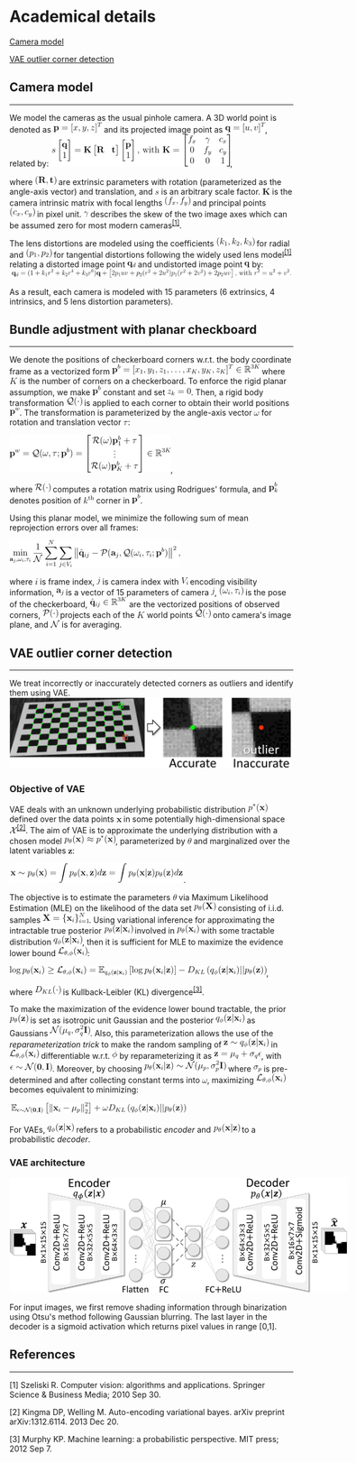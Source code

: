 <h1>Academical details</h1>

[Camera model](#camera_model)

[VAE outlier corner detection](#emphasis)  



<h2 id="camera_model">Camera model</h2>

---

We model the cameras as the usual pinhole camera. A 3D world point is denoted as ![$p=[x, y, z]$](./readme_assets/eq/world_point.jpg) and its projected image point as ![$q=[u, v]$](./readme_assets/eq/image_point.jpg), related by:
![pinhole-model](./readme_assets/eq/camera_model.jpg),

where ![$(R, t)$](./readme_assets/eq/rt.jpg) are extrinsic parameters with rotation (parameterized as the angle-axis vector) and translation, and ![s](./readme_assets/eq/s.jpg) is an arbitrary scale factor. ![K](./readme_assets/eq/k.jpg) is the camera intrinsic matrix with focal lengths ![$(fx, fy)$](./readme_assets/eq/fxfy.jpg) and principal points ![$(cx, cy)$](./readme_assets/eq/cxcy.jpg) in pixel unit. ![$\gamma$](./readme_assets/eq/gamma.jpg) describes the skew of the two image axes which can be assumed zero for most modern cameras<sup>[[1]](#szeliski2010computer)</sup>. 

The lens distortions are modeled using the coefficients ![$(k1, k2, k3)$](./readme_assets/eq/k1k2k3.jpg) for radial and ![$(p1, p2)$](./readme_assets/eq/p1p2.jpg) for tangential distortions following the widely used lens model<sup>[[1]](#szeliski2010computer)</sup> relating a distorted image point ![$q_d$](./readme_assets/eq/q_d.jpg) and undistorted image point ![$q$](./readme_assets/eq/q.jpg) by:
![lens-model](./readme_assets/eq/lens_distortion.jpg)

As a result, each camera is modeled with 15 parameters
(6 extrinsics, 4 intrinsics, and 5 lens distortion parameters).

<h2 id="bundle_adjustment">Bundle adjustment with planar checkboard</h2>

---
We denote the positions of checkerboard corners w.r.t. the body coordinate frame as a vectorized form ![$\bb{p}^b=[x_1, y_1, z_1, \dots, x_K, y_K, z_K]^T\in\mathbb{R}^{3K}$](./readme_assets/eq/chb_pts.jpg) where ![$K$](./readme_assets/eq/kk.jpg) is the number of corners on a checkerboard. To enforce the rigid planar assumption, we make ![$\bb{p}^b$](./readme_assets/eq/pb.jpg) constant and set ![$z_k=0$](./readme_assets/eq/z_k.jpg). Then, a rigid body transformation ![$\mathcal{Q}(\cdot)$](./readme_assets/eq/QQ.jpg) is applied to each corner to obtain their world positions ![$\bb{p}^w$](./readme_assets/eq/pw.jpg). The transformation is parameterized by the angle-axis vector ![$\bm{\omega}$](./readme_assets/eq/omega.jpg) for rotation and translation vector ![$\bm{\tau}$](./readme_assets/eq/tau.jpg):

![chb_pts](./readme_assets/eq/chb_pts2.jpg),

where ![$\mathcal{R}(\cdot)$](./readme_assets/eq/R.jpg) computes a rotation matrix using Rodrigues' formula, and ![$\bb{p}_k^b$](./readme_assets/eq/pbk.jpg) denotes position of ![$k^\text{th}$](./readme_assets/eq/kth.jpg) corner in ![$\bb{p}^b$](./readme_assets/eq/pb.jpg).

Using this planar model, we minimize the following sum of mean reprojection errors over all frames:

![bundle_adjustment](./readme_assets/eq/bundle_adjustment.jpg)

where ![$i$](./readme_assets/eq/i.jpg) is frame index, ![$j$](./readme_assets/eq/j.jpg) is camera index with ![$V_i$](./readme_assets/eq/Vi.jpg) encoding visibility information, ![$\bb{a}_j$](./readme_assets/eq/aj.jpg) is a vector of 15 parameters of camera ![$j$](./readme_assets/eq/j.jpg), ![$(\bm{\bb{\omega}}_i, \bm{\tau}_i)$](./readme_assets/eq/omegatau.jpg) is the pose of the checkerboard, ![$\hat{\bb{q}}_{ij}\in \mathbb{R}^{3K}$](./readme_assets/eq/qhat.jpg) are the vectorized positions of observed corners, ![$\mathcal{P}(\cdot)$](./readme_assets/eq/PP.jpg) projects each of the ![$K$](./readme_assets/eq/kk.jpg) world points ![$\mathcal{Q}(\cdot)$](./readme_assets/eq/QQ.jpg) onto camera's image plane, and ![$\mathcal{N}$](./readme_assets/eq/N.jpg) is for averaging.


<h2 id="vae">VAE outlier corner detection</h2>

---

We treat incorrectly or inaccurately detected corners as
outliers and identify them using VAE.
<img src="./readme_assets/corner_example.jpg" style="max-width:500px; width=100%">

<h3>Objective of VAE</h3>

VAE deals with an unknown underlying probabilistic distribution ![$p^*(\bb{x})$](./readme_assets/eq/vae/p_star.jpg) defined over the data points ![$\bb{x}$](./readme_assets/eq/vae/x.jpg) in some potentially high-dimensional space ![$\mathcal{X}$](./readme_assets/eq/vae/xx.jpg)<sup>[[2]](#kingma2013auto)</sup>. The aim of VAE is to approximate the underlying distribution with a chosen model ![$p_{\bb{\theta}}(\bb{x}) \approx p^*(\bb{x})$](./readme_assets/eq/vae/p_theta_approx.jpg), parameterized by ![$\bb{\theta}$](./readme_assets/eq/vae/theta.jpg) and marginalized over the latent variables ![$\bb{z}$](./readme_assets/eq/vae/z.jpg):

![$\bb{x}\sim p_{\bb{\theta}}(\bb{x}) = \int p_{\bb{\theta}}(\bb{x}, \bb{z}) d\bb{z} = \int p_{\bb{\theta}}(\bb{x}|\bb{z}) p_{\bb{\theta}}(\bb{z})d\bb{z}$](./readme_assets/eq/vae/x_approx.jpg).

The objective is to estimate the parameters ![$\bb{\theta}$](./readme_assets/eq/vae/theta.jpg) via Maximum Likelihood Estimation (MLE) on the likelihood of the data set ![$p_{\bb{\theta}}(\bb{X})$](./readme_assets/eq/vae/p_theta_xx.jpg) consisting of i.i.d. samples ![$\bb{X} = \{ \bb{x}_i \}_{i=1}^N$](./readme_assets/eq/vae/x_set.jpg). Using variational inference for approximating the intractable true posterior ![$p_{\theta}(\bb{z}|\bb{x}_i)$](./readme_assets/eq/vae/p_theta_zx.jpg) involved in ![$p_{\theta}(\bb{x}_i)$](./readme_assets/eq/vae/p_theta_xi.jpg) with some tractable distribution ![$q_{\phi}(\bb{z}|\bb{x}_i)$](./readme_assets/eq/vae/q_theta_zx.jpg), then it is sufficient for MLE to maximize the evidence lower bound ![$\mathcal{L}_{\bb{\theta}, \bb{\phi}}(\bb{x}_i)$](./readme_assets/eq/vae/L.jpg):

![lower_bound](./readme_assets/eq/vae/lower_bound.jpg),

where ![$D_{KL}(\cdot)$](./readme_assets/eq/vae/dkl.jpg) is Kullback-Leibler (KL) divergence<sup>[[3]](#murphy2012machine)</sup>.

To make the maximization of the evidence lower bound tractable, the prior ![$p_{\bb{\theta}}(\bb{z})$](./readme_assets/eq/vae/p_theta_z.jpg) is set as isotropic unit Gaussian and the posterior ![$q_{\bb{\phi}}(\bb{z}|\bb{x}_i)$](./readme_assets/eq/vae/q_phi_zxi.jpg) as Gaussians ![$\mathcal{N}(\bm{\mu}_q, \sigma_q^2\bm{I})$](./readme_assets/eq/vae/N_dist.jpg). Also, this parameterization allows the use of the *reparameterization trick* to make the random sampling of ![$\bb{z}$$\sim$$q_{\bb{\phi}}(\bb{z}|\bb{x}_i)$](./readme_assets/eq/vae/z_approx.jpg) in ![$\mathcal{L}_{\bb{\theta}, \bb{\phi}}(\bb{x}_i)$](./readme_assets/eq/vae/L.jpg) differentiable w.r.t. ![$\bb{\phi}$](./readme_assets/eq/vae/phi.jpg) by reparameterizing it as ![$\bb{z} = \bm{\mu}_q + \sigma_q \bm{\epsilon}$](./readme_assets/eq/vae/z_equal.jpg), with ![$\bm{\epsilon}$$\sim$$\mathcal{N}(\bb{0}, \bb{I})$](./readme_assets/eq/vae/epsilon_approx.jpg). Moreover, by choosing ![$p_{\bb{\theta}}(\bb{x}_i|\bb{z})$$\sim$$\mathcal{N}(\bm{\mu}_p, \sigma_p^2 \bm{I})$](./readme_assets/eq/vae/p_theta_xz_approx.jpg) where ![$\sigma_p$](./readme_assets/eq/vae/sigma_p.jpg) is pre-determined and after collecting constant terms into ![$\omega$](./readme_assets/eq/vae/omega.jpg), maximizing ![the right-hand side of Equation \ref{eq:lower-bound}](./readme_assets/eq/vae/L.jpg) becomes equivalent to minimizing:

![vae_obj](./readme_assets/eq/vae/vae_obj.jpg)

For VAEs, ![$q_\phi(\bb{z}|\bb{x})$](./readme_assets/eq/vae/q_phi_zx.jpg) refers to a probabilistic *encoder* and ![$p_\theta(\bb{x}|\bb{z})$](./readme_assets/eq/vae/p_theta_xz.jpg) to a probabilistic *decoder*.


<h3>VAE architecture</h3>
<img src="./readme_assets/eq/vae/vae_architecture.jpg" style="max-width:600px; width=100%">

For input images, we first remove shading information through binarization using Otsu's method following Gaussian blurring. The last layer in the decoder is a sigmoid activation which returns pixel values in range [0,1].

<h2 id="references">References</h2>

---
<a id="szeliski2010computer">[1]</a> Szeliski R. Computer vision: algorithms and applications. Springer Science & Business Media; 2010 Sep 30.

<a id="kingma2013auto">[2]</a> Kingma DP, Welling M. Auto-encoding variational bayes. arXiv preprint arXiv:1312.6114. 2013 Dec 20.

<a id="murphy2012machine">[3]</a> Murphy KP. Machine learning: a probabilistic perspective. MIT press; 2012 Sep 7.




